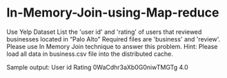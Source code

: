 # In-Memory-Join-using-Map-reduce

Use Yelp Dataset
List the 'user id' and 'rating' of users that reviewed businesses located in “Palo
Alto”
Required files are 'business' and 'review'.
Please use In Memory Join technique to answer this problem.
Hint: Please load all data in business.csv file into the distributed cache.

Sample output:
User id Rating
0WaCdhr3aXb0G0niwTMGTg 4.0
